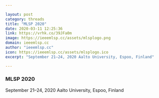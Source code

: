 ```yaml
---

layout: post
category: threads
title: "MLSP 2020"
date: 2020-03-11 12:25:36
link: https://vrhk.co/39JFa0m
image: https://ieeemlsp.cc/assets/mlsplogo.png
domain: ieeemlsp.cc
author: "ieeemlsp.cc"
icon: https://ieeemlsp.cc/assets/mlsplogo.ico
excerpt: "September 21–24, 2020 Aalto University, Espoo, Finland"

---
```


### MLSP 2020

September 21–24, 2020 Aalto University, Espoo, Finland
